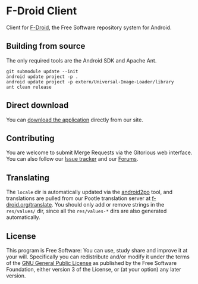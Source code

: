 F-Droid Client
==============

Client for [F-Droid](https://fdroid.org), the Free Software repository system
for Android.


Building from source
--------------------

The only required tools are the Android SDK and Apache Ant.

```
git submodule update --init
android update project -p .
android update project -p extern/Universal-Image-Loader/library
ant clean release
```


Direct download
---------------

You can [download the application](https://f-droid.org/FDroid.apk) directly
from our site.


Contributing
------------

You are welcome to submit Merge Requests via the Gitorious web interface. You
can also follow our [Issue tracker](https://f-droid.org/repository/issues/)
and our [Forums](https://f-droid.org/forums/).


Translating
-----------

The `locale` dir is automatically updated via the
[android2po](https://github.com/miracle2k/android2po) tool, and translations
are pulled from our Pootle translation server at
[f-droid.org/translate](https://f-droid.org/translate). You should only add or
remove strings in the `res/values/` dir, since all the `res/values-*` dirs are
also generated automatically.


License
-------

This program is Free Software: You can use, study share and improve it at your
will. Specifically you can redistribute and/or modify it under the terms of the
[GNU General Public License](https://www.gnu.org/licenses/gpl.html) as
published by the Free Software Foundation, either version 3 of the License, or
(at your option) any later version.
